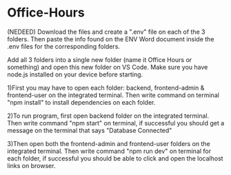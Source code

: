 # Office-Hours
(NEDEED)
Download the files and create a ".env" file on each of the 3 folders. 
Then paste the info found on the ENV Word document inside the .env files for the corresponding folders. 

Add all 3 folders into a single new folder (name it Office Hours or something) and open this new folder on VS Code.
Make sure you have node.js installed on your device before starting.

1)First you may have to open each folder: backend, frontend-admin & frontend-user on the integrated terminal.
Then write command on terminal "npm install" to install dependencies on each folder.

2)To run program, first open backend folder on the integrated terminal.
Then write command "npm start" on terminal, if successful you should get a message on the terminal that says "Database Connected"

3)Then open both the frontend-admin and frontend-user folders on the integrated terminal.
Then write command "npm run dev" on terminal for each folder, if successful you should be able to click and open the localhost links on browser.


